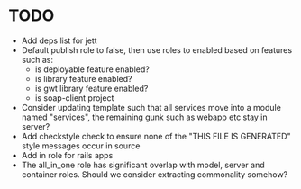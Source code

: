 # TODO

* Add deps list for jett
* Default publish role to false, then use roles to enabled based on features such as:
  - is deployable feature enabled?
  - is library feature enabled?
  - is gwt library feature enabled?
  - is soap-client project
* Consider updating template such that all services move into a module named "services", the remaining gunk
  such as webapp etc stay in server?
* Add checkstyle check to ensure none of the "THIS FILE IS GENERATED" style messages occur
  in source
* Add in role for rails apps
* The all_in_one role has significant overlap with model, server and container roles. Should we consider
  extracting commonality somehow?
